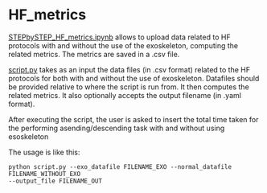 # HF_metrics

[STEPbySTEP_HF_metrics.ipynb](STEPbySTEP_HF_metrics.ipynb) allows to upload data related to HF protocols with and without the use of the exoskeleton, computing the related metrics. The metrics are saved in a .csv file.

[script.py](script.py) takes as an input the data files (in .csv format) related to the HF protocols for both with and without the use of exoskeleton. Datafiles should be provided relative to where the script is run from. 
It then computes the related metrics. It also optionally accepts the output filename (in .yaml format). 

After executing the script, the user is asked to insert the total time taken for the performing asending/descending task with and without using esoskeleton 

The usage is like this:
```
python script.py --exo_datafile FILENAME_EXO --normal_datafile FILENAME_WITHOUT_EXO 
--output_file FILENAME_OUT
```
